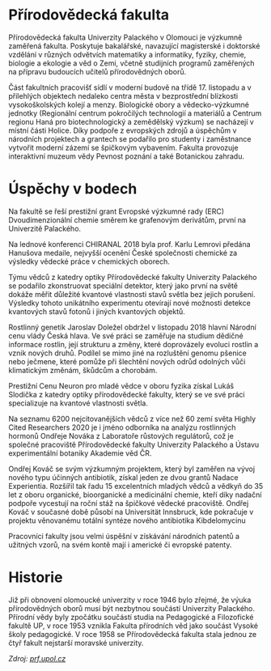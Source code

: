 # Přírodovědecká fakulta

Přírodovědecká fakulta Univerzity Palackého v Olomouci je výzkumně zaměřená fakulta. Poskytuje bakalářské, navazující magisterské i doktorské vzdělání v různých odvětvích matematiky a informatiky, fyziky, chemie, biologie a ekologie a věd o Zemi, včetně studijních programů zaměřených na přípravu budoucích učitelů přírodovědných oborů.

Část fakultních pracovišť sídlí v moderní budově na třídě 17. listopadu a v přilehlých objektech nedaleko centra města v bezprostřední blízkosti vysokoškolských kolejí a menzy. Biologické obory a vědecko-výzkumné jednotky (Regionální centrum pokročilých technologií a materiálů a Centrum regionu Haná pro biotechnologický a zemědělský výzkum) se nacházejí v místní části Holice. Díky podpoře z evropských zdrojů a úspěchům v národních projektech a grantech se podařilo pro studenty i zaměstnance vytvořit moderní zázemí se špičkovým vybavením. Fakulta provozuje interaktivní muzeum vědy Pevnost poznání a také Botanickou zahradu.

# Úspěchy v bodech
Na fakultě se řeší prestižní grant Evropské výzkumné rady (ERC) Dvoudimenzionální chemie směrem ke grafenovým derivátům, první na Univerzitě Palackého.

Na lednové konferenci CHIRANAL 2018 byla prof. Karlu Lemrovi předána Hanušova medaile, nejvyšší ocenění České společnosti chemické za výsledky vědecké práce v chemických oborech.

Týmu vědců z katedry optiky Přírodovědecké fakulty Univerzity Palackého se podařilo zkonstruovat speciální detektor, který jako první na světě dokáže měřit důležité kvantové vlastnosti stavů světla bez jejich porušení. Výsledky tohoto unikátního experimentu otevírají nové možnosti detekce kvantových stavů fotonů i jiných kvantových objektů.

Rostlinný genetik Jaroslav Doležel obdržel v listopadu 2018 hlavní Národní cenu vlády Česká hlava. Ve své práci se zaměřuje na studium dědičné informace rostlin, její strukturu a změny, které doprovázely evoluci rostlin a vznik nových druhů. Podílel se mimo jiné na rozluštění genomu pšenice nebo ječmene, které pomůže při šlechtění nových odrůd odolných vůči klimatickým změnám, škůdcům a chorobám.

Prestižní Cenu Neuron pro mladé vědce v oboru fyzika získal Lukáš Slodička z katedry optiky přírodovědecké fakulty, který se ve své práci specializuje na kvantové vlastnosti světla.

Na seznamu 6200 nejcitovanějších vědců z více než 60 zemí světa Highly Cited Researchers 2020 je i jméno odborníka na analýzu rostlinných hormonů Ondřeje Nováka z Laboratoře růstových regulátorů, což je společné pracoviště Přírodovědecké fakulty Univerzity Palackého a Ústavu experimentální botaniky Akademie věd ČR.

Ondřej Kováč se svým výzkumným projektem, který byl zaměřen na vývoj nového typu účinných antibiotik, získal jeden ze dvou grantů Nadace Experientia. Rozšířil tak řadu 15 excelentních mladých vědců a vědkyň do 35 let z oboru organické, bioorganické a medicinální chemie, kteří díky nadační podpoře vycestují na roční stáž na špičkové vědecké pracoviště. Ondřej Kováč v současné době působí na Universität Innsbruck, kde pokračuje v projektu věnovanému totální syntéze nového antibiotika Kibdelomycinu

Pracovníci fakulty jsou velmi úspěšní v získávání národních patentů a užitných vzorů, na svém kontě mají i americké či evropské patenty.

# Historie
Již při obnovení olomoucké univerzity v roce 1946 bylo zřejmé, že výuka přírodovědných oborů musí být nezbytnou součástí Univerzity Palackého. Přírodní vědy byly zpočátku součástí studia na Pedagogické a Filozofické fakultě UP, v roce 1953 vznikla Fakulta přírodních věd jako součást Vysoké školy pedagogické. V roce 1958 se Přírodovědecká fakulta stala jednou ze čtyř fakult nejstarší moravské univerzity.

*Zdroj: [prf.upol.cz](https://www.prf.upol.cz/o-fakulte/zakladni-informace/)*